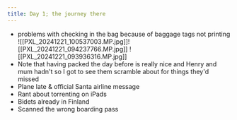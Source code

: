 ```yaml
---
title: Day 1; the journey there
---
```

* problems with checking in the bag because of baggage tags not printing
![[PXL_20241221_100537003.MP.jpg]]![[PXL_20241221_094237766.MP.jpg]]
![[PXL_20241221_093936316.MP.jpg]]
* Note that having packed the day before is really nice and Henry and mum hadn't so I got to see them scramble about for things they'd missed
* Plane late & official Santa airline message 
* Rant about torrenting on iPads
* Bidets already in Finland
* Scanned the wrong boarding pass

